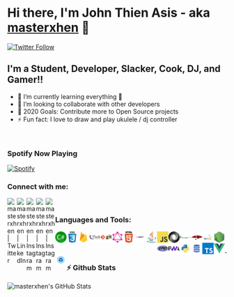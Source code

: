 # Hi there, I'm John Thien Asis - aka [masterxhen][github] 👋

[![Twitter Follow](https://img.shields.io/twitter/follow/masterxhen?color=purple&label=Follow%20Me%20on%20Twitter&logo=twitter&logoColor=purple&style=for-the-badge)](https://twitter.com/intent/follow?screen_name=masterxhen)
<br />


## I'm a Student, Developer, Slacker, Cook, DJ,  and Gamer!!

- 🌱 I’m currently learning everything 🤣
- 👯 I’m looking to collaborate with other developers
- 🥅 2020 Goals: Contribute more to Open Source projects
- ⚡ Fun fact: I love to draw and play ukulele / dj controller
<br />


### Spotify Now Playing
[![Spotify](https://masterxhen.vercel.app/api/spotify)](https://open.spotify.com/user/masterxhen)
<br />

### Connect with me:

[<img align="left" alt="masterxhen | Twitter" width="22px" src="https://cdn.jsdelivr.net/npm/simple-icons@v3/icons/twitter.svg" />][twitter]
[<img align="left" alt="masterxhen | LinkedIn" width="22px" src="https://cdn.jsdelivr.net/npm/simple-icons@v3/icons/linkedin.svg" />][linkedin]
[<img align="left" alt="masterxhen | Instagram" width="22px" src="https://cdn.jsdelivr.net/npm/simple-icons@v3/icons/instagram.svg" />][instagram]
[<img align="left" alt="masterxhen | Instagram" width="22px" src="https://cdn.jsdelivr.net/npm/simple-icons@v3/icons/whatsapp.svg" />][whatsapp]
[<img align="left" alt="masterxhen | Instagram" width="22px" src="https://cdn.jsdelivr.net/npm/simple-icons@v3/icons/telegram.svg" />][telegram]

<br />

### Languages and Tools:


[<img align="left" alt="C#" width="26px" src="https://raw.githubusercontent.com/github/explore/80688e429a7d4ef2fca1e82350fe8e3517d3494d/topics/csharp/csharp.png" />][csharp]
<img align="left" alt="CSS3" width="26px" src="https://raw.githubusercontent.com/github/explore/80688e429a7d4ef2fca1e82350fe8e3517d3494d/topics/css/css.png" />
<img align="left" alt="Firebase" width="26px" src="https://raw.githubusercontent.com/github/explore/80688e429a7d4ef2fca1e82350fe8e3517d3494d/topics/firebase/firebase.png" />
<img align="left" alt="Flask" width="26px" src="https://raw.githubusercontent.com/github/explore/80688e429a7d4ef2fca1e82350fe8e3517d3494d/topics/flask/flask.png" />
<img align="left" alt="Git" width="26px" src="https://raw.githubusercontent.com/github/explore/80688e429a7d4ef2fca1e82350fe8e3517d3494d/topics/git/git.png" />
<img align="left" alt="GraphQL" width="26px" src="https://raw.githubusercontent.com/github/explore/5c058a388828bb5fde0bcafd4bc867b5bb3f26f3/topics/graphql/graphql.png" />
[<img align="left" alt="HTML5" width="26px" src="https://raw.githubusercontent.com/github/explore/80688e429a7d4ef2fca1e82350fe8e3517d3494d/topics/html/html.png" />][html]
[<img align="left" alt="JQuery" width="26px" src="https://raw.githubusercontent.com/github/explore/80688e429a7d4ef2fca1e82350fe8e3517d3494d/topics/jquery/jquery.png" />][jquery]
[<img align="left" alt="Java" width="26px" src="https://raw.githubusercontent.com/github/explore/80688e429a7d4ef2fca1e82350fe8e3517d3494d/topics/java/java.png" />][java]
[<img align="left" alt="JavaScript" width="26px" src="https://raw.githubusercontent.com/github/explore/80688e429a7d4ef2fca1e82350fe8e3517d3494d/topics/javascript/javascript.png" />][js]
<img align="left" alt="JSON" width="26px" src="https://raw.githubusercontent.com/github/explore/80688e429a7d4ef2fca1e82350fe8e3517d3494d/topics/json/json.png" />
<img align="left" alt="MongoDB" width="26px" src="https://raw.githubusercontent.com/github/explore/80688e429a7d4ef2fca1e82350fe8e3517d3494d/topics/mongodb/mongodb.png" />
<img align="left" alt="Mongoose" width="26px" src="https://raw.githubusercontent.com/github/explore/80688e429a7d4ef2fca1e82350fe8e3517d3494d/topics/mongoose/mongoose.png" />
<img align="left" alt="MySQL" width="26px" src="https://raw.githubusercontent.com/github/explore/80688e429a7d4ef2fca1e82350fe8e3517d3494d/topics/mysql/mysql.png" />
<img align="left" alt="NodeJS" width="26px" src="https://raw.githubusercontent.com/github/explore/80688e429a7d4ef2fca1e82350fe8e3517d3494d/topics/nodejs/nodejs.png" />
[<img align="left" alt="PHP" width="26px" src="https://raw.githubusercontent.com/github/explore/ccc16358ac4530c6a69b1b80c7223cd2744dea83/topics/php/php.png" />][php]
<img align="left" alt="PWA" width="26px" src="https://raw.githubusercontent.com/github/explore/80688e429a7d4ef2fca1e82350fe8e3517d3494d/topics/pwa/pwa.png" />
<img align="left" alt="Python" width="26px" src="https://raw.githubusercontent.com/github/explore/80688e429a7d4ef2fca1e82350fe8e3517d3494d/topics/python/python.png" />
[<img align="left" alt="SQL" width="26px" src="https://raw.githubusercontent.com/github/explore/80688e429a7d4ef2fca1e82350fe8e3517d3494d/topics/sql/sql.png" />][sql]
<img align="left" alt="TypeScript" width="26px" src="https://raw.githubusercontent.com/github/explore/80688e429a7d4ef2fca1e82350fe8e3517d3494d/topics/typescript/typescript.png" />
<img align="left" alt="VueJS" width="26px" src="https://raw.githubusercontent.com/github/explore/80688e429a7d4ef2fca1e82350fe8e3517d3494d/topics/vue/vue.png" />
<img align="left" alt="Webpack" width="26px" src="https://raw.githubusercontent.com/github/explore/80688e429a7d4ef2fca1e82350fe8e3517d3494d/topics/webpack/webpack.png" />
<br />
<br />

---
### :zap: Github Stats
<img align="center" alt="masterxhen's GitHub Stats" src="https://github-readme-stats.masterxhen.vercel.app
/api?username=masterxhen&show_icons=true&hide_border=true" />
<br />



<!-- Social Media Platforms-->
[github]: http://github.com/masterxhen
[twitter]: https://twitter.com/masterxhen
[instagram]: https://instagram.com/masterxhen
[linkedin]: https://linkedin.com/in/masterxhen
[telegram]: https://t.me/masterxhen
[whatsapp]: https://wa.me/639981817771

<!-- Current Skills with certificates -->
[js]: https://www.sololearn.com/Certificate/1024-1592303/jpg
[jquery]: https://www.sololearn.com/Certificate/1082-1592303/jpg
[php]: https://www.sololearn.com/Certificate/1059-1592303/jpg
[html]: https://www.sololearn.com/Certificate/1014-1592303/jpg
[sql]: https://www.sololearn.com/Certificate/1060-1592303/jpg
[csharp]: https://www.sololearn.com/Certificate/1080-1592303/jpg
[java]: https://www.sololearn.com/Certificate/1068-1592303/jpg

<!-- Current Skills without certificates -->